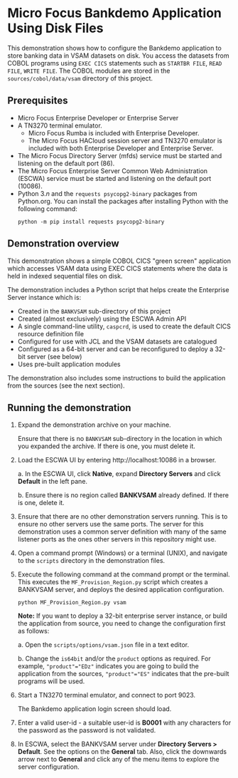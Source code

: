 # Micro Focus Bankdemo Application Using Disk Files
This demonstration shows how to configure the Bankdemo application to store banking data in VSAM datasets on disk. You access the datasets from COBOL programs using `EXEC CICS` statements such as `STARTBR FILE`, `READ FILE`, `WRITE FILE`. The COBOL modules are stored in the `sources/cobol/data/vsam` directory of this project.

## Prerequisites
- Micro Focus Enterprise Developer or Enterprise Server
- A TN3270 terminal emulator. 
   - Micro Focus Rumba is included with Enterprise Developer. 
   - The Micro Focus HACloud session server and TN3270 emulator is included with both Enterprise Developer and Enterprise Server.
- The Micro Focus Directory Server (mfds) service must be started and listening on the default port (86).
- The Micro Focus Enterprise Server Common Web Administration (ESCWA) service must be started and listening on the default port (10086).
- Python 3.*n* and the `requests psycopg2-binary` packages from Python.org. You can install the packages after installing Python with the following command: 
  ```
  python -m pip install requests psycopg2-binary
  ```

## Demonstration overview
This demonstration shows a simple COBOL CICS "green screen" application which accesses VSAM data using EXEC CICS statements where the data is held in indexed sequential files on disk. 

The demonstration includes a Python script that helps create the Enterprise Server instance which is:

   - Created in the `BANKVSAM` sub-directory of this project
   - Created (almost exclusively) using the ESCWA Admin API
   - A single command-line utility, `caspcrd`, is used to create the default CICS resource definition file
   - Configured for use with JCL and the VSAM datasets are catalogued 
   - Configured as a 64-bit server and can be reconfigured to deploy a 32-bit server (see below)
   - Uses pre-built application modules

The demonstration also includes some instructions to build the application from the sources (see the next section).

## Running the demonstration
1. Expand the demonstration archive on your machine.
 
   Ensure that there is no `BANKVSAM` sub-directory in the location in which you expanded the archive. If there is one, you must delete it.
2. Load the ESCWA UI by entering http://localhost:10086 in a browser. 

   a. In the ESCWA UI, click **Native**, expand **Directory Servers** and click **Default** in the left pane.

   b. Ensure there is no region called **BANKVSAM** already defined. If there is one, delete it.
3. Ensure that there are no other demonstration servers running. This is to ensure no other servers use the same ports. The server for this demonstration uses a common server definition with many of the same listener ports as the ones other servers in this repository might use.
4. Open a command prompt (Windows) or a terminal (UNIX), and navigate to the `scripts` directory in the demonstration files.
5. Execute the following command at the command prompt or the terminal. This executes the `MF_Provision_Region.py` script which creates a BANKVSAM server, and deploys the desired application configuration.

    ```
    python MF_Provision_Region.py vsam
    ```

   **Note:** If you want to deploy a 32-bit enterprise server instance, or build the application from source, you need to change the configuration first as follows:
    
    a. Open the `scripts/options/vsam.json` file in a text editor.
    
    b. Change the `is64bit` and/or the `product` options as required. For example, `"product"="EDz"` indicates you are going to build the application from the sources, `"product"="ES"` indicates that the pre-built programs will be used.

6. Start a TN3270 terminal emulator, and connect to port 9023. 

   The Bankdemo application login screen should load.

7. Enter a valid user-id - a suitable user-id is **B0001** with any characters for the password as the password is not validated.

8. In ESCWA, select the BANKVSAM server under **Directory Servers > Default**. See the options on the **General** tab. Also, click the downwards arrow next to **General** and click any of the menu items to explore the server configuration.
